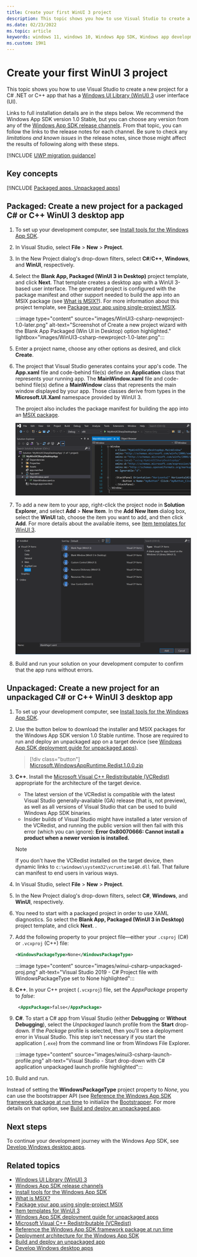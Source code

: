 ```yaml
---
title: Create your first WinUI 3 project
description: This topic shows you how to use Visual Studio to create a new project for a .NET or C++ app that has a [Windows UI Library (WinUI) 3](/windows/apps/winui/winui3/) user interface (UI).
ms.date: 02/23/2022
ms.topic: article
keywords: windows 11, windows 10, Windows App SDK, Windows app development platform, desktop development, win32, WinRT, uwp, toolkit sdk, winui, Windows UI Library, app sdk
ms.custom: 19H1
---
```


# Create your first WinUI 3 project

This topic shows you how to use Visual Studio to create a new project for a C# .NET or C++ app that has a [Windows UI Library (WinUI) 3](/windows/apps/winui/winui3/) user interface (UI).

Links to full installation details are in the steps below. We recommend the Windows App SDK version 1.0 Stable, but you can choose any version from any of the [Windows App SDK release channels](/windows/apps/windows-app-sdk/release-channels). From that topic, you can follow the links to the release notes for each channel. Be sure to check any *limitations and known issues* in the release notes, since those might affect the results of following along with these steps.

[!INCLUDE [UWP migration guidance](../../windows-app-sdk/includes/uwp-app-sdk-migration-pointer.md)]

## Key concepts

[!INCLUDE [Packaged apps, Unpackaged apps](../../windows-app-sdk/includes/glossary/packaged-unpackaged-include.md)]

## Packaged: Create a new project for a packaged C# or C++ WinUI 3 desktop app

1. To set up your development computer, see [Install tools for the Windows App SDK](/windows/apps/windows-app-sdk/set-up-your-development-environment).

1. In Visual Studio, select **File** > **New** > **Project**.

1. In the New Project dialog's drop-down filters, select **C#**/**C++**, **Windows**, and **WinUI**, respectively.

1. Select the **Blank App, Packaged (WinUI 3 in Desktop)** project template, and click **Next**. That template creates a desktop app with a WinUI 3-based user interface. The generated project is configured with the package manifest and other support needed to build the app into an MSIX package (see [What is MSIX?](/windows/msix/overview)). For more information about this project template, see [Package your app using single-project MSIX](/windows/apps/windows-app-sdk/single-project-msix).

    :::image type="content" source="images/WinUI3-csharp-newproject-1.0-later.png" alt-text="Screenshot of Create a new project wizard with the Blank App Packaged (Win UI in Desktop) option highlighted." lightbox="images/WinUI3-csharp-newproject-1.0-later.png":::

1. Enter a project name, choose any other options as desired, and click **Create**.

1. The project that Visual Studio generates contains your app's code. The **App.xaml** file and code-behind file(s) define an **Application** class that represents your running app. The **MainWindow.xaml** file and code-behind file(s) define a **MainWindow** class that represents the main window displayed by your app. Those classes derive from types in the **Microsoft.UI.Xaml** namespace provided by WinUI 3.

    The project also includes the package manifest for building the app into an [MSIX package](/windows/msix/overview).

    ![Screenshot of Visual Studio showing the Solution Explorer pane and the contents of the Main Windows X A M L dot C S file for single project M S I X.](images/WinUI-csharp-appproject-1.0-later.png)

1. To add a new item to your app, right-click the project node in **Solution Explorer**, and select **Add** > **New Item**. In the **Add New Item** dialog box, select the **WinUI** tab, choose the item you want to add, and then click **Add**. For more details about the available items, see [Item templates for WinUI 3](/windows/apps/winui/winui3/winui-project-templates-in-visual-studio#item-templates-for-winui-3).

    ![Screenshot of the Add New Item dialog box with the Installed > Visual C sharp Items > Win U I selected and the Blank Page option highlighted.](images/winui3-addnewitem.png)

1. Build and run your solution on your development computer to confirm that the app runs without errors.

## Unpackaged: Create a new project for an unpackaged C# or C++ WinUI 3 desktop app

1. To set up your development computer, see [Install tools for the Windows App SDK](/windows/apps/windows-app-sdk/set-up-your-development-environment).

1. Use the button below to download the installer and MSIX packages for the Windows App SDK version 1.0 Stable runtime. Those are required to run and deploy an unpackaged app on a target device (see [Windows App SDK deployment guide for unpackaged apps](/windows/apps/windows-app-sdk/deploy-unpackaged-apps)).

    > [!div class="button"]
    > [Microsoft.WindowsAppRuntime.Redist.1.0.0.zip](https://aka.ms/windowsappsdk/1.0-stable/msix-installer)

1. **C++**. Install the [Microsoft Visual C++ Redistributable (VCRedist)](/cpp/windows/latest-supported-vc-redist) appropriate for the architecture of the target device.

    - The latest version of the VCRedist is compatible with the latest Visual Studio generally-available (GA) release (that is, not preview), as well as all versions of Visual Studio that can be used to build Windows App SDK binaries.
    - Insider builds of Visual Studio might have installed a later version of the VCRedist, and running the public version will then fail with this error (which you can ignore): **Error 0x80070666: Cannot install a product when a newer version is installed.**

    > [!NOTE]
    > If you don't have the VCRedist installed on the target device, then dynamic links to `c:\windows\system32\vcruntime140.dll` fail. That failure can manifest to end users in various ways.

1. In Visual Studio, select **File** > **New** > **Project**.

1. In the New Project dialog's drop-down filters, select **C#**, **Windows**, and **WinUI**, respectively.

1. You need to start with a packaged project in order to use XAML diagnostics. So select the **Blank App, Packaged (WinUI 3 in Desktop)** project template, and click **Next**. .

1. Add the following property to your project file&mdash;either your `.csproj` (C#) or `.vcxproj` (C++) file:

   ```xml
   <WindowsPackageType>None</WindowsPackageType>
   ```

    :::image type="content" source="images/winui-csharp-unpackaged-proj.png" alt-text="Visual Studio 2019 - C# Project file with WindowsPackageType set to None highlighted":::

1. **C++**. In your C++ project (`.vcxproj`) file, set the *AppxPackage* property to *false*:

   ```xml
    <AppxPackage>false</AppxPackage>
   ```

1. **C#**. To start a C# app from Visual Studio (either **Debugging** or **Without Debugging**), select the *Unpackaged* launch profile from the **Start** drop-down. If the *Package* profile is selected, then you'll see a deployment error in Visual Studio. This step isn't necessary if you start the application (`.exe`) from the command line or from Windows File Explorer.
  
      :::image type="content" source="images/winui3-csharp-launch-profile.png" alt-text="Visual Studio - Start drop-down with C# application unpackaged launch profile highlighted":::

1. Build and run.

Instead of setting the **WindowsPackageType** project property to *None*, you can use the bootstrapper API (see [Reference the Windows App SDK framework package at run time](/windows/apps/windows-app-sdk/reference-framework-package-run-time) to initialize the [Bootstrapper](/windows/apps/windows-app-sdk/deployment-architecture#bootstrapper). For more details on that option, see [Build and deploy an unpackaged app](/windows/apps/windows-app-sdk/tutorial-unpackaged-deployment).

## Next steps

To continue your development journey with the Windows App SDK, see [Develop Windows desktop apps](/windows/apps/develop/).

## Related topics

* [Windows UI Library (WinUI) 3](/windows/apps/winui/winui3/)
* [Windows App SDK release channels](/windows/apps/windows-app-sdk/release-channels)
* [Install tools for the Windows App SDK](/windows/apps/windows-app-sdk/set-up-your-development-environment)
* [What is MSIX?](/windows/msix/overview)
* [Package your app using single-project MSIX](/windows/apps/windows-app-sdk/single-project-msix)
* [Item templates for WinUI 3](/windows/apps/winui/winui3/winui-project-templates-in-visual-studio#item-templates-for-winui-3)
* [Windows App SDK deployment guide for unpackaged apps](/windows/apps/windows-app-sdk/deploy-unpackaged-apps)
* [Microsoft Visual C++ Redistributable (VCRedist)](/cpp/windows/latest-supported-vc-redist)
* [Reference the Windows App SDK framework package at run time](/windows/apps/windows-app-sdk/reference-framework-package-run-time)
* [Deployment architecture for the Windows App SDK](/windows/apps/windows-app-sdk/deployment-architecture)
* [Build and deploy an unpackaged app](/windows/apps/windows-app-sdk/tutorial-unpackaged-deployment)
* [Develop Windows desktop apps](/windows/apps/develop/)
